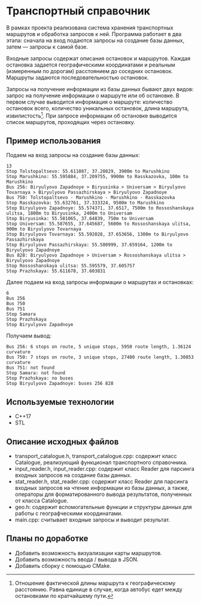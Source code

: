 # Транспортный справочник
В рамках проекта реализована система хранения транспортных маршрутов и обработка запросов к ней. Программа работает в два этапа: сначала на вход подаются запросы на создание базы данных, затем — запросы к самой базе.

Входные запросы содержат описания остановок и маршрутов. Каждая остановка задается географическими координатами и реальным (измеренным по дорогам) расстоянием до соседних остановок. Маршруты задаются последовательностью остановок.

Запросы на получение информации из базы данных бывают двух видов: запрос на получение информации о маршруте или об остановке. В первом случае выводится информация о маршруте: количество остановок всего, количество уникальных остановок, длина маршрута, извилистость[^1]. При запросе информации об остановке выводится список маршрутов, проходящих через остановку.

[^1]: Отношение фактической длины маршрута к географическому расстоянию. Равна единице в случае, когда автобус едет между остановками по кратчайшему пути.

## Пример использования
Подаем на вход запросы на создание базы данных:
```
13
Stop Tolstopaltsevo: 55.611087, 37.20829, 3900m to Marushkino
Stop Marushkino: 55.595884, 37.209755, 9900m to Rasskazovka, 100m to Marushkino
Bus 256: Biryulyovo Zapadnoye > Biryusinka > Universam > Biryulyovo Tovarnaya > Biryulyovo Passazhirskaya > Biryulyovo Zapadnoye
Bus 750: Tolstopaltsevo - Marushkino - Marushkino - Rasskazovka
Stop Rasskazovka: 55.632761, 37.333324, 9500m to Marushkino
Stop Biryulyovo Zapadnoye: 55.574371, 37.6517, 7500m to Rossoshanskaya ulitsa, 1800m to Biryusinka, 2400m to Universam
Stop Biryusinka: 55.581065, 37.64839, 750m to Universam
Stop Universam: 55.587655, 37.645687, 5600m to Rossoshanskaya ulitsa, 900m to Biryulyovo Tovarnaya
Stop Biryulyovo Tovarnaya: 55.592028, 37.653656, 1300m to Biryulyovo Passazhirskaya
Stop Biryulyovo Passazhirskaya: 55.580999, 37.659164, 1200m to Biryulyovo Zapadnoye
Bus 828: Biryulyovo Zapadnoye > Universam > Rossoshanskaya ulitsa > Biryulyovo Zapadnoye
Stop Rossoshanskaya ulitsa: 55.595579, 37.605757
Stop Prazhskaya: 55.611678, 37.603831
```
Далее подаем на вход запросы информации о маршрутах и остановках:
```
6
Bus 256
Bus 750
Bus 751
Stop Samara
Stop Prazhskaya
Stop Biryulyovo Zapadnoye
```
Получаем вывод:
```
Bus 256: 6 stops on route, 5 unique stops, 5950 route length, 1.36124 curvature
Bus 750: 7 stops on route, 3 unique stops, 27400 route length, 1.30853 curvature
Bus 751: not found
Stop Samara: not found
Stop Prazhskaya: no buses
Stop Biryulyovo Zapadnoye: buses 256 828
```

## Используемые технологии
- С++17
- STL

## Описание исходных файлов
- transport_catalogue.h, transport_catalogue.cpp: содержит класс Catalogue, реализующий функционал транспортного справочника.
- input_reader.h, input_reader.cpp: содержит класс Reader для парсинга входных запросов на создание базы данных.
- stat_reader.h, stat_reader.cpp: содержит класс Reader для парсинга входных запросов на чтение информации из базы данных, а также, операторы для форматированного вывода результатов, полученных от класса Catalogue.
- geo.h: содержит вспомогательные функции и структуры данных для работы с географческими координатами.
- main.cpp: считывает входные запросы и выводит результат.

## Планы по доработке
- Добавить возможность визуализации карты маршрутов.
- Добавить возможность ввода / вывода в JSON.
- Добавить сборку с помощью CMake.
